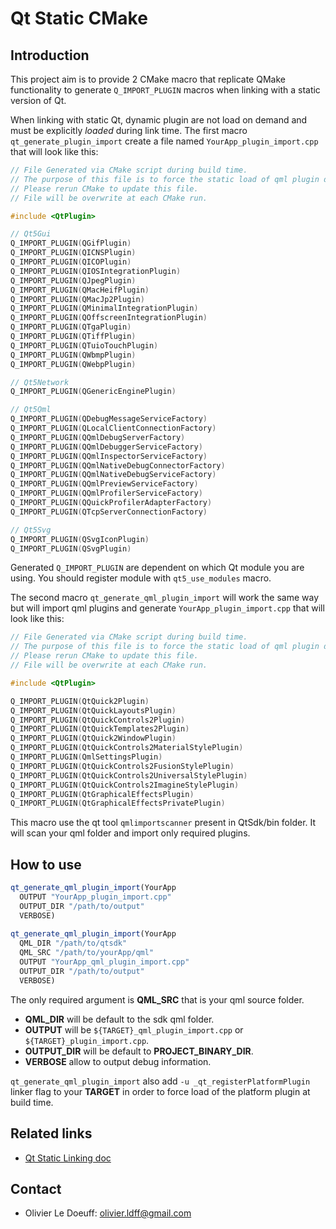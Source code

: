 # Qt Static CMake

## Introduction

This project aim is to provide 2 CMake macro that replicate QMake functionality to generate `Q_IMPORT_PLUGIN` macros when linking with a static version of Qt.

When linking with static Qt, dynamic plugin are not load on demand and must be explicitly *loaded* during link time. The first macro `qt_generate_plugin_import` create a file named  `YourApp_plugin_import.cpp` that will look like this:

```c++
// File Generated via CMake script during build time.
// The purpose of this file is to force the static load of qml plugin during static build
// Please rerun CMake to update this file.
// File will be overwrite at each CMake run.

#include <QtPlugin>

// Qt5Gui
Q_IMPORT_PLUGIN(QGifPlugin)
Q_IMPORT_PLUGIN(QICNSPlugin)
Q_IMPORT_PLUGIN(QICOPlugin)
Q_IMPORT_PLUGIN(QIOSIntegrationPlugin)
Q_IMPORT_PLUGIN(QJpegPlugin)
Q_IMPORT_PLUGIN(QMacHeifPlugin)
Q_IMPORT_PLUGIN(QMacJp2Plugin)
Q_IMPORT_PLUGIN(QMinimalIntegrationPlugin)
Q_IMPORT_PLUGIN(QOffscreenIntegrationPlugin)
Q_IMPORT_PLUGIN(QTgaPlugin)
Q_IMPORT_PLUGIN(QTiffPlugin)
Q_IMPORT_PLUGIN(QTuioTouchPlugin)
Q_IMPORT_PLUGIN(QWbmpPlugin)
Q_IMPORT_PLUGIN(QWebpPlugin)

// Qt5Network
Q_IMPORT_PLUGIN(QGenericEnginePlugin)

// Qt5Qml
Q_IMPORT_PLUGIN(QDebugMessageServiceFactory)
Q_IMPORT_PLUGIN(QLocalClientConnectionFactory)
Q_IMPORT_PLUGIN(QQmlDebugServerFactory)
Q_IMPORT_PLUGIN(QQmlDebuggerServiceFactory)
Q_IMPORT_PLUGIN(QQmlInspectorServiceFactory)
Q_IMPORT_PLUGIN(QQmlNativeDebugConnectorFactory)
Q_IMPORT_PLUGIN(QQmlNativeDebugServiceFactory)
Q_IMPORT_PLUGIN(QQmlPreviewServiceFactory)
Q_IMPORT_PLUGIN(QQmlProfilerServiceFactory)
Q_IMPORT_PLUGIN(QQuickProfilerAdapterFactory)
Q_IMPORT_PLUGIN(QTcpServerConnectionFactory)

// Qt5Svg
Q_IMPORT_PLUGIN(QSvgIconPlugin)
Q_IMPORT_PLUGIN(QSvgPlugin)
```

Generated  `Q_IMPORT_PLUGIN` are dependent on which Qt module you are using. You should register module with `qt5_use_modules` macro.

The second macro `qt_generate_qml_plugin_import` will work the same way but will import qml plugins and generate `YourApp_plugin_import.cpp` that will look like this:

```c++
// File Generated via CMake script during build time.
// The purpose of this file is to force the static load of qml plugin during static build
// Please rerun CMake to update this file.
// File will be overwrite at each CMake run.

#include <QtPlugin>

Q_IMPORT_PLUGIN(QtQuick2Plugin)
Q_IMPORT_PLUGIN(QtQuickLayoutsPlugin)
Q_IMPORT_PLUGIN(QtQuickControls2Plugin)
Q_IMPORT_PLUGIN(QtQuickTemplates2Plugin)
Q_IMPORT_PLUGIN(QtQuick2WindowPlugin)
Q_IMPORT_PLUGIN(QtQuickControls2MaterialStylePlugin)
Q_IMPORT_PLUGIN(QmlSettingsPlugin)
Q_IMPORT_PLUGIN(QtQuickControls2FusionStylePlugin)
Q_IMPORT_PLUGIN(QtQuickControls2UniversalStylePlugin)
Q_IMPORT_PLUGIN(QtQuickControls2ImagineStylePlugin)
Q_IMPORT_PLUGIN(QtGraphicalEffectsPlugin)
Q_IMPORT_PLUGIN(QtGraphicalEffectsPrivatePlugin)
```

This macro use the qt tool `qmlimportscanner` present in QtSdk/bin folder. It will scan your qml folder and import only required plugins.

## How to use

```cmake
qt_generate_qml_plugin_import(YourApp
  OUTPUT "YourApp_plugin_import.cpp"
  OUTPUT_DIR "/path/to/output"
  VERBOSE)
  
qt_generate_qml_plugin_import(YourApp
  QML_DIR "/path/to/qtsdk"
  QML_SRC "/path/to/yourApp/qml"
  OUTPUT "YourApp_qml_plugin_import.cpp"
  OUTPUT_DIR "/path/to/output"
  VERBOSE)
```

The only required argument is **QML_SRC** that is your qml source folder.

* **QML_DIR** will be default to the sdk qml folder.
* **OUTPUT** will be  `${TARGET}_qml_plugin_import.cpp` or `${TARGET}_plugin_import.cpp`.
* **OUTPUT_DIR** will be default to **PROJECT_BINARY_DIR**.
* **VERBOSE** allow to output debug information.

`qt_generate_qml_plugin_import` also add `-u _qt_registerPlatformPlugin` linker flag to your **TARGET** in order to force load of the platform plugin at build time.

## Related links

* [Qt Static Linking doc](https://doc.qt.io/QtForDeviceCreation/qtee-static-linking.html)

## Contact

* Olivier Le Doeuff: olivier.ldff@gmail.com